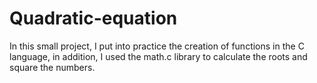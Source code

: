 # Quadratic-equation

 In this small project, I put into practice the creation of functions in the C language, in addition, I used the math.c library to calculate the roots and square the numbers.
